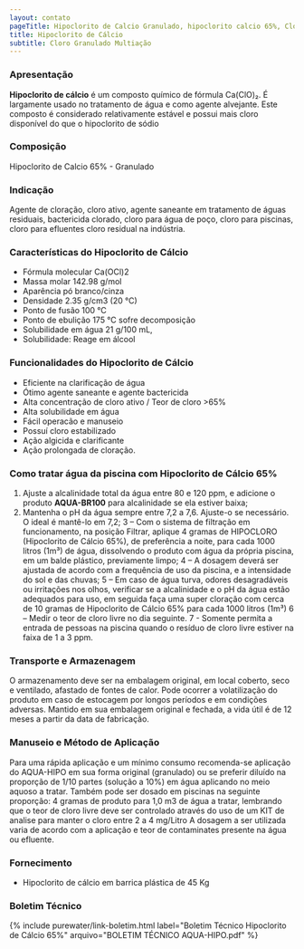 ```yaml
---
layout: contato
pageTitle: Hipoclorito de Calcio Granulado, hipoclorito calcio 65%, Cloro granulado multiação, agente alvejante,
title: Hipoclorito de Cálcio
subtitle: Cloro Granulado Multiação
---
```


### Apresentação

**Hipoclorito de cálcio** é um composto químico de fórmula Ca(ClO)₂. É largamente usado no tratamento de água e como agente alvejante. Este composto é considerado relativamente estável e possui mais cloro disponível do que o hipoclorito de sódio

### Composição

Hipoclorito de Calcio 65% - Granulado

### Indicação

Agente de cloração, cloro ativo, agente saneante em tratamento de águas residuais, bactericida clorado, cloro para água de poço, cloro para piscinas, cloro para efluentes cloro residual na indústria.

### Características do Hipoclorito de Cálcio

- Fórmula molecular	Ca(OCl)2
- Massa molar	142.98 g/mol
- Aparência	pó branco/cinza
- Densidade	2.35 g/cm3 (20 °C)
- Ponto de fusão 100 °C
- Ponto de ebulição	175 °C sofre decomposição
- Solubilidade em água	21 g/100 mL, 
- Solubilidade: Reage em álcool


### Funcionalidades do Hipoclorito de Cálcio

- Eficiente na clarificação de água
- Ótimo agente saneante e agente bactericida
- Alta concentração de cloro ativo / Teor de cloro >65%
- Alta solubilidade em água
- Fácil operacão e manuseio
- Possuí cloro estabilizado
- Ação algicida e clarificante
- Ação prolongada de cloração.

### **Como tratar água da piscina com Hipoclorito de Cálcio 65%**

1. Ajuste a alcalinidade total da água entre 80 e 120 ppm, e adicione o produto **AQUA-BR100** para alcalinidade se ela estiver baixa;
2. Mantenha o pH da água sempre entre 7,2 a 7,6. Ajuste-o se necessário. O ideal é mantê-lo em 7,2;
3 – Com o sistema de filtração em funcionamento, na posição Filtrar, aplique 4 gramas de HIPOCLORO (Hipoclorito de Cálcio 65%), de preferência a noite, para cada 1000 litros (1m³) de água, dissolvendo o produto com água da própria piscina, em um balde plástico, previamente limpo;
4 – A dosagem deverá ser ajustada de acordo com a frequência de uso da piscina, e a intensidade do sol e das chuvas;
5 – Em caso de água turva, odores desagradáveis ou irritações nos olhos, verificar se a alcalinidade e o pH da água estão adequados para uso, em seguida faça uma super cloração com cerca de 10 gramas de Hipoclorito de Cálcio 65% para cada 1000 litros (1m³)
6 – Medir o teor de cloro livre no dia seguinte.
7 - Somente permita a entrada de pessoas na piscina quando o resíduo de cloro livre estiver na faixa de 1 a 3 ppm.


### Transporte e Armazenagem

O armazenamento deve ser na embalagem original, em local coberto, seco e ventilado, afastado    de fontes de calor. 
Pode ocorrer a volatilização do produto em caso de estocagem por longos períodos e em condições adversas.
Mantido em sua embalagem original e fechada, a vida útil é de 12 meses a partir da data de  fabricação.

### Manuseio e Método de Aplicação

Para uma rápida aplicação e um mínimo consumo recomenda-se aplicação do AQUA-HIPO em sua forma original (granulado) ou se preferir diluído na proporção de 1/10 partes (solução a 10%) em água aplicando no meio aquoso a tratar.
Também pode ser dosado em piscinas na seguinte proporção: 4 gramas de produto para 1,0 m3 de água a tratar, lembrando que o teor de cloro livre deve ser controlado através do uso de um KIT de analise para manter o cloro entre 2 a 4 mg/Litro
A dosagem a ser utilizada varia de acordo com a aplicação e teor de contaminates presente na água ou efluente.

### Fornecimento

- Hipoclorito de cálcio em barrica plástica de 45 Kg

### Boletim Técnico

{% include purewater/link-boletim.html label="Boletim Técnico Hipoclorito de Cálcio 65%" arquivo="BOLETIM TÉCNICO AQUA-HIPO.pdf" %}

